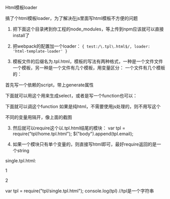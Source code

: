 Html模板loader

搞了个html模板loader，为了解决在js里面写html模板不方便的问题

1. 把下面这个目录拷到你工程的node_modules，等上传到npm应该就可以直接install了

2. 把webpack的配置加一个loader：
            `{
                test:/\.tpl\.html$/,
                loader: 'html-template-loader'
            }`


3. 模板文件的后缀名为.tpl.html，模板的写法有两种格式，一种是一个文件文件一个模板，另一种是一个文件有几个模板，用变量区分：
一个文件有几个模板的：

首先写一个依赖的script，带上generate属性
<script generate>
    var SELECT = require("js/select");
</script>

下面就可以用这个用来生成select，或者是写一个function也可以：
<script generate>
    function makeSelect(){
        return "...";
    }    
</script>
下面就可以调这个function
如果是纯html，不需要使用js处理的，则不用写这个<script generate>

在用的时候就写一个<script>标签，别带generate，
<script>select.makSelect()</script>

不同的变量用<!--%变量名%-->隔开，像上面的截图
<!--%email%-->
<div></div>

<!--%alert%-->
<div></div>

3. 然后就可以require这个以.tpl.html结尾的模块：
var tpl = require("tpl/home.tpl.html");
$("body").append(tpl.email);

4. 如果一个模块只有单个变量的，则直接写html即可，最好require返回的是一个string

single.tpl.html:

<div>1</div>
<p>2</p>

var tpl = require("tpl/single.tpl.html");
console.log(tpl) //tpl是一个字符串


